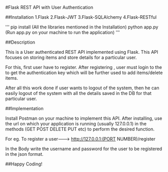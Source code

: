 #Flask REST API with User Authentication

##Installation
1.Flask
2.Flask-JWT
3.Flask-SQLAlchemy
4.Flask-RESTful

'''
pip install (All the libraries mentioned in the Installation)
python app.py (Run app.py on your machine to run the application)
'''

##Description

This is a User authenticated REST API implemented using Flask. This API focuses on storing items and store details for a particular user.

For this, first user have to register. After registering , user must login to the to get the authentication key which will be further used to add items/delete items.

After all this work done if user wants to logout of the system, then he can easily logout of the system with all the details saved in the DB for that particular user.

##Implementation

Install Postman on your machine to implement this API.
After installing, use the url on which your application is running (usually 127.0.0.1) in the methods (GET POST DELETE PUT etc) to perform the desired function.

For eg. To register a user---> http://127.0.0.1:(PORT NUMBER)/register

In the Body write the username and password for the user to be registered in the json format.

##Happy Coding!
